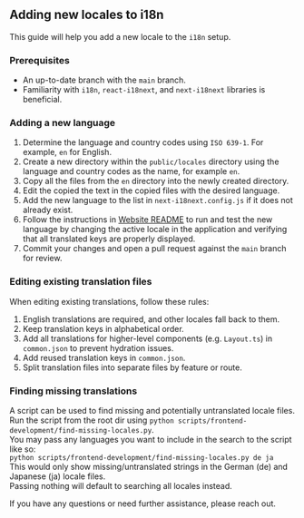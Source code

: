 ## Adding new locales to i18n

This guide will help you add a new locale to the `i18n` setup.

### Prerequisites

- An up-to-date branch with the `main` branch.
- Familiarity with `i18n`, `react-i18next`, and `next-i18next` libraries is beneficial.

### Adding a new language

1. Determine the language and country codes using `ISO 639-1`. For example, `en` for English.
1. Create a new directory within the `public/locales` directory using the language and country codes as the name, for
   example `en`.
1. Copy all the files from the `en` directory into the newly created directory.
1. Edit the copied the text in the copied files with the desired language.
1. Add the new language to the list in `next-i18next.config.js` if it does not already exist.
1. Follow the instructions in [Website README](<[README.md](../../../website/README.md)>) to run and test the new
   language by changing the active locale in the application and verifying that all translated keys are properly
   displayed.
1. Commit your changes and open a pull request against the `main` branch for review.

### Editing existing translation files

When editing existing translations, follow these rules:

1. English translations are required, and other locales fall back to them.
1. Keep translation keys in alphabetical order.
1. Add all translations for higher-level components (e.g. `Layout.ts`) in `common.json` to prevent hydration issues.
1. Add reused translation keys in `common.json`.
1. Split translation files into separate files by feature or route.

### Finding missing translations

A script can be used to find missing and potentially untranslated locale files. Run the script from the root dir using
`python scripts/frontend-development/find-missing-locales.py`.  
You may pass any languages you want to include in the search to the script like so:  
`python scripts/frontend-development/find-missing-locales.py de ja`  
This would only show missing/untranslated strings in the German (de) and Japanese (ja) locale files.  
Passing nothing will default to searching all locales instead.

If you have any questions or need further assistance, please reach out.

